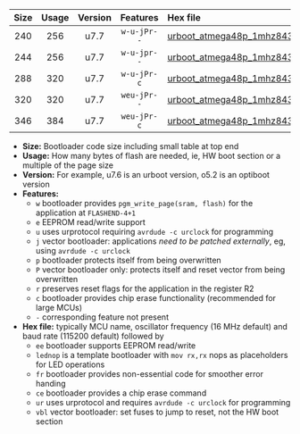 |Size|Usage|Version|Features|Hex file|
|:-:|:-:|:-:|:-:|:--|
|240|256|u7.7|`w-u-jPr--`|[urboot_atmega48p_1mhz8432_115200bps_lednop_ur_vbl.hex](https://raw.githubusercontent.com/stefanrueger/urboot.hex/main/mcus/atmega48p/fcpu_1mhz8432/115200_bps/urboot_atmega48p_1mhz8432_115200bps_lednop_ur_vbl.hex)|
|244|256|u7.7|`w-u-jpr--`|[urboot_atmega48p_1mhz8432_115200bps_lednop_fr_ur_vbl.hex](https://raw.githubusercontent.com/stefanrueger/urboot.hex/main/mcus/atmega48p/fcpu_1mhz8432/115200_bps/urboot_atmega48p_1mhz8432_115200bps_lednop_fr_ur_vbl.hex)|
|288|320|u7.7|`w-u-jPr-c`|[urboot_atmega48p_1mhz8432_115200bps_lednop_fr_ce_ur_vbl.hex](https://raw.githubusercontent.com/stefanrueger/urboot.hex/main/mcus/atmega48p/fcpu_1mhz8432/115200_bps/urboot_atmega48p_1mhz8432_115200bps_lednop_fr_ce_ur_vbl.hex)|
|320|320|u7.7|`weu-jPr--`|[urboot_atmega48p_1mhz8432_115200bps_ee_lednop_fr_ur_vbl.hex](https://raw.githubusercontent.com/stefanrueger/urboot.hex/main/mcus/atmega48p/fcpu_1mhz8432/115200_bps/urboot_atmega48p_1mhz8432_115200bps_ee_lednop_fr_ur_vbl.hex)|
|346|384|u7.7|`weu-jPr-c`|[urboot_atmega48p_1mhz8432_115200bps_ee_lednop_fr_ce_ur_vbl.hex](https://raw.githubusercontent.com/stefanrueger/urboot.hex/main/mcus/atmega48p/fcpu_1mhz8432/115200_bps/urboot_atmega48p_1mhz8432_115200bps_ee_lednop_fr_ce_ur_vbl.hex)|

- **Size:** Bootloader code size including small table at top end
- **Usage:** How many bytes of flash are needed, ie, HW boot section or a multiple of the page size
- **Version:** For example, u7.6 is an urboot version, o5.2 is an optiboot version
- **Features:**
  + `w` bootloader provides `pgm_write_page(sram, flash)` for the application at `FLASHEND-4+1`
  + `e` EEPROM read/write support
  + `u` uses urprotocol requiring `avrdude -c urclock` for programming
  + `j` vector bootloader: applications *need to be patched externally*, eg, using `avrdude -c urclock`
  + `p` bootloader protects itself from being overwritten
  + `P` vector bootloader only: protects itself and reset vector from being overwritten
  + `r` preserves reset flags for the application in the register R2
  + `c` bootloader provides chip erase functionality (recommended for large MCUs)
  + `-` corresponding feature not present
- **Hex file:** typically MCU name, oscillator frequency (16 MHz default) and baud rate (115200 default) followed by
  + `ee` bootloader supports EEPROM read/write
  + `lednop` is a template bootloader with `mov rx,rx` nops as placeholders for LED operations
  + `fr` bootloader provides non-essential code for smoother error handing
  + `ce` bootloader provides a chip erase command
  + `ur` uses urprotocol and requires `avrdude -c urclock` for programming
  + `vbl` vector bootloader: set fuses to jump to reset, not the HW boot section
